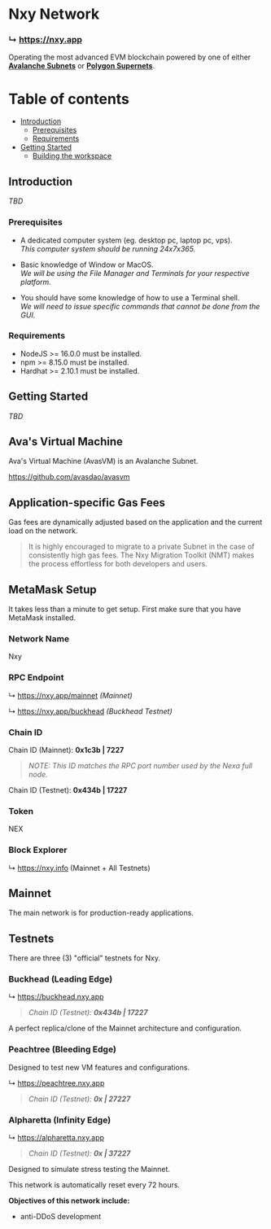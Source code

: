 # Nxy Network

### ↳ https://nxy.app

Operating the most advanced EVM blockchain powered by one of either [__Avalanche Subnets__](https://docs.avax.network/subnets) or [__Polygon Supernets__](https://polygon.technology/supernets/).

# Table of contents

- [Introduction](#introduction)
  - [Prerequisites](#prerequisites)
  - [Requirements](#requirements)
- [Getting Started](#getting-started)
  - [Building the workspace](#building-the-workspace)


## Introduction

_TBD_

### Prerequisites

- A dedicated computer system (eg. desktop pc, laptop pc, vps).  
_This computer system should be running 24x7x365._

- Basic knowledge of Window or MacOS.  
_We will be using the File Manager and Terminals for your respective platform._

- You should have some knowledge of how to use a Terminal shell.  
_We will need to issue specific commands that cannot be done from the GUI._

### Requirements

- NodeJS >= 16.0.0 must be installed.
- npm >= 8.15.0 must be installed.
- Hardhat >= 2.10.1 must be installed.


## Getting Started

_TBD_


## Ava's Virtual Machine

Ava's Virtual Machine (AvasVM) is an Avalanche Subnet.

https://github.com/avasdao/avasvm

## Application-specific Gas Fees

Gas fees are dynamically adjusted based on the application and the current load on the network.

> It is highly encouraged to migrate to a private Subnet in the case of consistently high gas fees. The Nxy Migration Toolkit (NMT) makes the process effortless for both developers and users.


## MetaMask Setup

It takes less than a minute to get setup. First make sure that you have MetaMask installed.

### Network Name

Nxy

### RPC Endpoint

↳ https://nxy.app/mainnet _(Mainnet)_

↳ https://nxy.app/buckhead _(Buckhead Testnet)_

### Chain ID

Chain ID (Mainnet): __0x1c3b | 7227__
> _NOTE: This ID matches the RPC port number used by the Nexa full node._

Chain ID (Testnet): __0x434b | 17227__

### Token

NEX

### Block Explorer

↳ https://nxy.info (Mainnet + All Testnets)


## Mainnet

The main network is for production-ready applications.


## Testnets

There are three (3) "official" testnets for Nxy.

### Buckhead (Leading Edge)

↳ https://buckhead.nxy.app
> _Chain ID (Testnet): __0x434b | 17227___

A perfect replica/clone of the Mainnet architecture and configuration.

### Peachtree (Bleeding Edge)

Designed to test new VM features and configurations.

↳ https://peachtree.nxy.app
> _Chain ID (Testnet): __0x | 27227___

### Alpharetta (Infinity Edge)

↳ https://alpharetta.nxy.app
> _Chain ID (Testnet): __0x | 37227___

Designed to simulate stress testing the Mainnet.

This network is automatically reset every 72 hours.

__Objectives of this network include:__

- anti-DDoS development
